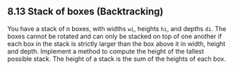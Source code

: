 ## 8.13  Stack of boxes (Backtracking)

You have a stack of n boxes, with widths `wi`, heights `hi`, and depths `di`. The boxes cannot be rotated and can only be stacked on top of one another if each box in the stack is strictly larger than the box above it in width, height and depth. Implement a method to compute the height of the tallest possible stack. The height of a stack is the sum of the heights of each box. 